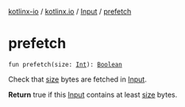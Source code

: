 [kotlinx-io](../../index.md) / [kotlinx.io](../index.md) / [Input](index.md) / [prefetch](./prefetch.md)

# prefetch

`fun prefetch(size: `[`Int`](https://kotlinlang.org/api/latest/jvm/stdlib/kotlin/-int/index.html)`): `[`Boolean`](https://kotlinlang.org/api/latest/jvm/stdlib/kotlin/-boolean/index.html)

Check that [size](prefetch.md#kotlinx.io.Input$prefetch(kotlin.Int)/size) bytes are fetched in [Input](index.md).

**Return**
true if this [Input](index.md) contains at least [size](prefetch.md#kotlinx.io.Input$prefetch(kotlin.Int)/size) bytes.

